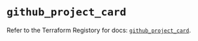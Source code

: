 # `github_project_card`

Refer to the Terraform Registory for docs: [`github_project_card`](https://registry.terraform.io/providers/integrations/github/5.35.0/docs/resources/project_card).
